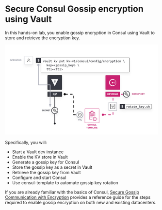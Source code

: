 # Secure Consul Gossip encryption using Vault

In this hands-on lab, you enable gossip encryption
in Consul using Vault to store and retrieve the encryption key.

![KV secrets Engine](./assets/consul-vault-gossip.png)

Specifically, you will:

- Start a Vault dev instance
- Enable the KV store in Vault
- Generate a gossip key for Consul
- Store the gossip key as a secret in Vault
- Retrieve the gossip key from Vault
- Configure and start Consul
- Use consul-template to automate gossip key rotation


If you are already familiar with the basics of Consul,
[Secure Gossip Communication with Encryption](https://learn.hashicorp.com/tutorials/consul/gossip-encryption-secure)
provides a reference guide for the steps required to
enable gossip encryption on both new and existing datacenters.
